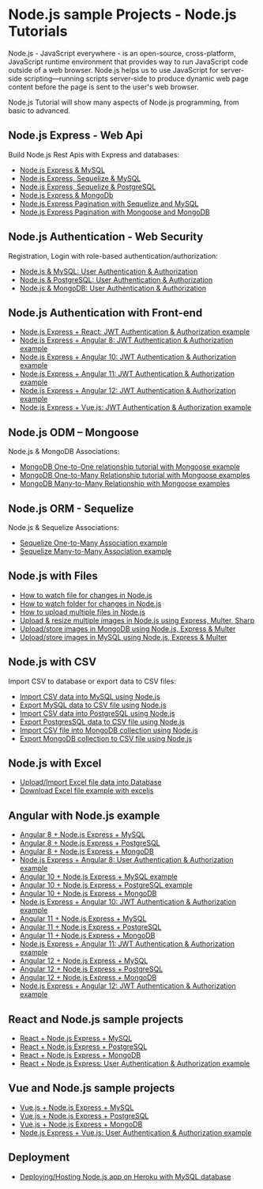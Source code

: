 # Node.js sample Projects - Node.js Tutorials

Node.js - JavaScript everywhere - is an open-source, cross-platform, JavaScript runtime environment that provides way to run JavaScript code outside of a web browser. Node.js helps us to use JavaScript for server-side scripting—running scripts server-side to produce dynamic web page content before the page is sent to the user's web browser. 

Node.js Tutorial will show many aspects of Node.js programming, from basic to advanced.

## Node.js Express - Web Api
Build Node.js Rest Apis with Express and databases:

- [Node.js Express & MySQL](https://bezkoder.com/node-js-rest-api-express-mysql/)
- [Node.js Express, Sequelize & MySQL](https://bezkoder.com/node-js-express-sequelize-mysql/)
- [Node.js Express, Sequelize & PostgreSQL](https://bezkoder.com/node-express-sequelize-postgresql/)
- [Node.js Express & MongoDb](https://bezkoder.com/node-express-mongodb-crud-rest-api/)
- [Node.js Express Pagination with Sequelize and MySQL](https://bezkoder.com/node-js-sequelize-pagination-mysql/)
- [Node.js Express Pagination with Mongoose and MongoDB](https://bezkoder.com/node-js-mongodb-pagination/)

## Node.js Authentication - Web Security
Registration, Login with role-based authentication/authorization: 

- [Node.js & MySQL: User Authentication & Authorization](https://bezkoder.com/node-js-jwt-authentication-mysql/)
- [Node.js & PostgreSQL: User Authentication & Authorization](https://bezkoder.com/node-js-jwt-authentication-postgresql/)
- [Node.js & MongoDB: User Authentication & Authorization](https://bezkoder.com/node-js-mongodb-auth-jwt/)

## Node.js Authentication with Front-end

- [Node.js Express + React: JWT Authentication & Authorization example](https://bezkoder.com/react-express-authentication-jwt/)
- [Node.js Express + Angular 8: JWT Authentication & Authorization example](https://bezkoder.com/node-js-express-angular-jwt-auth/)
- [Node.js Express + Angular 10: JWT Authentication & Authorization example](https://bezkoder.com/node-js-express-angular-10-jwt-auth/)
- [Node.js Express + Angular 11: JWT Authentication & Authorization example](https://bezkoder.com/node-js-angular-11-jwt-authentication/)
- [Node.js Express + Angular 12: JWT Authentication & Authorization example](https://bezkoder.com/node-js-angular-12-jwt-auth/)
- [Node.js Express + Vue.js: JWT Authentication & Authorization example](https://bezkoder.com/node-express-vue-jwt-auth/)

## Node.js ODM – Mongoose
Node.js & MongoDB Associations:

- [MongoDB One-to-One relationship tutorial with Mongoose example](https://bezkoder.com/mongoose-one-to-one-relationship-example/)
- [MongoDB One-to-Many Relationship tutorial with Mongoose examples](https://bezkoder.com/mongoose-one-to-many-relationship/)
- [MongoDB Many-to-Many Relationship with Mongoose examples](https://bezkoder.com/mongodb-many-to-many-mongoose/)

## Node.js ORM - Sequelize
Node.js & Sequelize Associations:

- [Sequelize One-to-Many Association example](https://bezkoder.com/sequelize-associate-one-to-many/)
- [Sequelize Many-to-Many Association example](https://bezkoder.com/sequelize-associate-many-to-many/)

## Node.js with Files

- [How to watch file for changes in Node.js](https://bezkoder.com/node-js-watch-file-changes/)
- [How to watch folder for changes in Node.js](https://bezkoder.com/node-js-watch-folder-changes/)
- [How to upload multiple files in Node.js](https://bezkoder.com/node-js-upload-multiple-files/)
- [Upload & resize multiple images in Node.js using Express, Multer, Sharp](https://bezkoder.com/node-js-upload-resize-multiple-images/)
- [Upload/store images in MongoDB using Node.js, Express & Multer](https://bezkoder.com/node-js-upload-store-images-mongodb/)
- [Upload/store images in MySQL using Node.js, Express & Multer](https://bezkoder.com/node-js-upload-image-mysql/)

## Node.js with CSV
Import CSV to database or export data to CSV files:

- [Import CSV data into MySQL using Node.js](https://bezkoder.com/node-js-csv-mysql/)
- [Export MySQL data to CSV file using Node.js](https://bezkoder.com/node-js-export-mysql-csv-file/)
- [Import CSV data into PostgreSQL using Node.js](https://bezkoder.com/node-js-csv-postgresql/)
- [Export PostgresSQL data to CSV file using Node.js](https://bezkoder.com/node-js-export-postgresql-csv-file/)
- [Import CSV file into MongoDB collection using Node.js](https://bezkoder.com/node-js-csv-mongodb-collection/)
- [Export MongoDB collection to CSV file using Node.js](https://bezkoder.com/node-js-export-mongodb-csv-file/)

## Node.js with Excel

- [Upload/Import Excel file data into Database](https://bezkoder.com/node-js-upload-excel-file-database/)
- [Download Excel file example with exceljs](https://bezkoder.com/node-js-download-excel-file/)

## Angular with Node.js example

- [Angular 8 + Node.js Express + MySQL](https://bezkoder.com/angular-node-express-mysql/)
- [Angular 8 + Node.js Express + PostgreSQL](https://bezkoder.com/angular-node-express-postgresql/)
- [Angular 8 +  Node.js Express + MongoDB](https://bezkoder.com/angular-mongodb-node-express/)
- [Node.js Express + Angular 8: User Authentication & Authorization example](https://bezkoder.com/node-js-express-angular-jwt-auth/)
- [Angular 10 + Node.js Express + MySQL example](https://bezkoder.com/angular-10-node-js-express-mysql/)
- [Angular 10 + Node.js Express + PostgreSQL example](https://bezkoder.com/angular-10-node-express-postgresql/)
- [Angular 10 + Node.js Express + MongoDB](https://bezkoder.com/angular-10-mongodb-node-express/)
- [Node.js Express + Angular 10: JWT Authentication & Authorization example](https://bezkoder.com/node-js-express-angular-10-jwt-auth/)
- [Angular 11 + Node.js Express + MySQL](https://bezkoder.com/angular-11-node-js-express-mysql/)
- [Angular 11 + Node.js Express + PostgreSQL](https://bezkoder.com/angular-11-node-js-express-postgresql/)
- [Angular 11 + Node.js Express + MongoDB](https://bezkoder.com/angular-11-mongodb-node-js-express/)
- [Node.js Express + Angular 11: JWT Authentication & Authorization example](https://bezkoder.com/node-js-angular-11-jwt-authentication/)
- [Angular 12 + Node.js Express + MySQL](https://bezkoder.com/angular-12-node-js-express-mysql/)
- [Angular 12 + Node.js Express + PostgreSQL](https://bezkoder.com/angular-12-node-js-express-postgresql/)
- [Angular 12 + Node.js Express + MongoDB](https://bezkoder.com/angular-12-mongodb-node-js-express/)
- [Node.js Express + Angular 12: JWT Authentication & Authorization example](https://bezkoder.com/node-js-angular-12-jwt-auth/)

## React and Node.js sample projects

- [React + Node.js Express + MySQL](https://bezkoder.com/react-node-express-mysql/)
- [React + Node.js Express + PostgreSQL](https://bezkoder.com/react-node-express-postgresql/)
- [React + Node.js Express + MongoDB](https://bezkoder.com/react-node-express-mongodb-mern-stack/)
- [React + Node.js Express: User Authentication & Authorization example](https://bezkoder.com/react-express-authentication-jwt/)

## Vue and Node.js sample projects

- [Vue.js + Node.js Express + MySQL](https://bezkoder.com/vue-js-node-js-express-mysql-crud-example/)
- [Vue.js + Node.js Express + PostgreSQL](https://bezkoder.com/vue-node-express-postgresql/)
- [Vue.js + Node.js Express + MongoDB](https://bezkoder.com/vue-node-express-mongodb-mevn-crud/)
- [Node.js Express + Vue.js: User Authentication & Authorization example](https://bezkoder.com/node-express-vue-jwt-auth/)

## Deployment

- [Deploying/Hosting Node.js app on Heroku with MySQL database](https://bezkoder.com/deploy-node-js-app-heroku-cleardb-mysql/)
